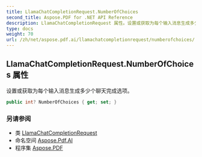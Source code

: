 ```yaml
---
title: LlamaChatCompletionRequest.NumberOfChoices
second_title: Aspose.PDF for .NET API Reference
description: LlamaChatCompletionRequest 属性。设置或获取为每个输入消息生成多少个聊天完成选项
type: docs
weight: 70
url: /zh/net/aspose.pdf.ai/llamachatcompletionrequest/numberofchoices/
---
```

## LlamaChatCompletionRequest.NumberOfChoices 属性

设置或获取为每个输入消息生成多少个聊天完成选项。

```csharp
public int? NumberOfChoices { get; set; }
```

### 另请参阅

* 类 [LlamaChatCompletionRequest](../)
* 命名空间 [Aspose.Pdf.AI](../../../aspose.pdf.ai/)
* 程序集 [Aspose.PDF](../../../)